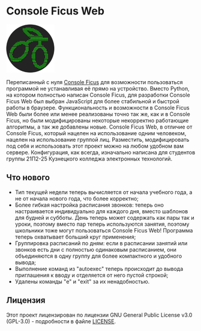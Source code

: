 # Console Ficus Web
![](images/console-ficus-web-icon.png)

Переписанный с нуля [Console Ficus](https://github.com/odrawq/console-ficus) для возможности пользоваться программой не устанавливая её прямо на устройство. Вместо Python, на котором полностью написан Console Ficus, для разработки Console Ficus Web был выбран JavaScript для более стабильной и быстрой работы в браузере. Функциональность и возможности в Console Ficus Web были более или менее реализованы точно так же, как и в Console Ficus, но были модифицированы некоторые некорректно работающие алгоритмы, а так же добавлены новые. Console Ficus Web, в отличие от Console Ficus, который нацелен на использование одним человеком, нацелен на использование группой лиц. Разместить, модифицировать под себя и использовать этот проект можно на любом удобном вам сервере. Конфигурация, как всегда, изначально написана для студентов группы 21П2-25 Кузнецкого колледжа электронных технологий.

## Что нового
- Тип текущей недели теперь вычисляется от начала учебного года, а не от начала нового года, что более корректно;
- Более гибкая настройка расписания звонков: теперь оно настраивается индивидуально для каждого дня, вместо шаблонов для будней и субботы. День теперь может содержать как пары так и уроки, поэтому вместо пар теперь используются занятия, поэтому школьники тоже могут пользоваться Console Ficus Web!  Программа теперь охватывает больший круг применения;
- Группировка расписаний по дням: если в расписании занятий или звонков есть дни с полностью одинаковым расписанием, они объединяются в одну группу для более компактного и удобного вывода;
- Выполнение команд из "autoexec" теперь происходит до вывода приглашения к вводу и отделяется от него пустой строкой;
- Удалены команды "e" и "exit" за их ненадобностью.

## Лицензия
Этот проект лицензирован по лицензии GNU General Public License v3.0 (GPL-3.0) - подробности в файле [LICENSE](LICENSE).
